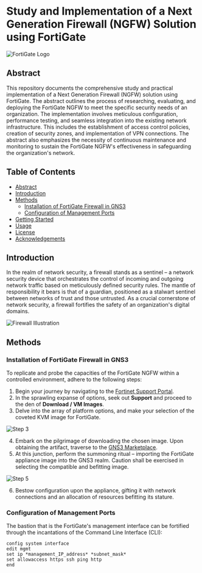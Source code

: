 # Study and Implementation of a Next Generation Firewall (NGFW) Solution using FortiGate
![FortiGate Logo](https://example.com/fortigate_logo.png)

## Abstract

This repository documents the comprehensive study and practical implementation of a Next Generation Firewall (NGFW) solution using FortiGate. The abstract outlines the process of researching, evaluating, and deploying the FortiGate NGFW to meet the specific security needs of an organization. The implementation involves meticulous configuration, performance testing, and seamless integration into the existing network infrastructure. This includes the establishment of access control policies, creation of security zones, and implementation of VPN connections. The abstract also emphasizes the necessity of continuous maintenance and monitoring to sustain the FortiGate NGFW's effectiveness in safeguarding the organization's network.

## Table of Contents

- [Abstract](#abstract)
- [Introduction](#introduction)
- [Methods](#methods)
  - [Installation of FortiGate Firewall in GNS3](#installation-of-fortigate-firewall-in-gns3)
  - [Configuration of Management Ports](#configuration-of-management-ports)
- [Getting Started](#getting-started)
- [Usage](#usage)
- [License](#license)
- [Acknowledgements](#acknowledgements)

## Introduction

In the realm of network security, a firewall stands as a sentinel – a network security device that orchestrates the control of incoming and outgoing network traffic based on meticulously defined security rules. The mantle of responsibility it bears is that of a guardian, positioned as a stalwart sentinel between networks of trust and those untrusted. As a crucial cornerstone of network security, a firewall fortifies the safety of an organization's digital domains.

![Firewall Illustration](firewall_illustration.png)

## Methods

### Installation of FortiGate Firewall in GNS3

To replicate and probe the capacities of the FortiGate NGFW within a controlled environment, adhere to the following steps:

1. Begin your journey by navigating to the [Fortinet Support Portal](https://support.fortinet.com/asset/#/).
2. In the sprawling expanse of options, seek out **Support** and proceed to the den of **Download / VM Images**.
3. Delve into the array of platform options, and make your selection of the coveted KVM image for FortiGate. 

![Step 3](step_3_image_link.png)

4. Embark on the pilgrimage of downloading the chosen image. Upon obtaining the artifact, traverse to the [GNS3 Marketplace](https://www.gns3.com/marketplace).
5. At this junction, perform the summoning ritual – importing the FortiGate appliance image into the GNS3 realm. Caution shall be exercised in selecting the compatible and befitting image. 

![Step 5](step_5_image_link.png)

6. Bestow configuration upon the appliance, gifting it with network connections and an allocation of resources befitting its stature.

### Configuration of Management Ports

The bastion that is the FortiGate's management interface can be fortified through the incantations of the Command Line Interface (CLI):

```shell
config system interface
edit mgmt
set ip *management_IP_address* *subnet_mask*
set allowaccess https ssh ping http
end

